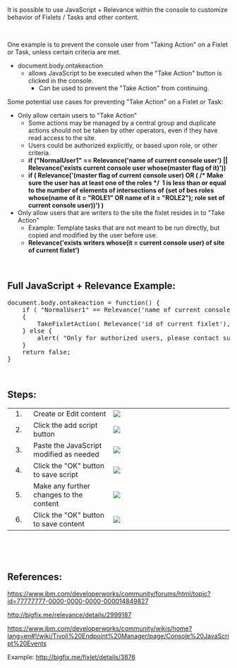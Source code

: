 
<div><p dir="ltr">
	&nbsp;</p>
<p dir="ltr">
	It is possible to use JavaScript + Relevance within the console to customize behavior of Fixlets / Tasks and other content.</p>
<p dir="ltr">
	&nbsp;</p>
<p dir="ltr">
	One example is to prevent the console user from "Taking Action" on a Fixlet or Task, unless certain criteria are met.</p>
<ul dir="ltr">
	<li>
		document.body.ontakeaction
		<ul>
			<li>
				allows JavaScript to be executed when the "Take Action" button is clicked in the console.
				<ul>
					<li>
						Can be used to prevent the "Take Action" from continuing.&nbsp;</li>
				</ul>
			</li>
		</ul>
	</li>
</ul>
<p dir="ltr">
	Some potential use cases for preventing "Take Action" on a Fixlet or Task:</p>
<ul dir="ltr">
	<li>
		Only allow certain users to "Take Action"
		<ul>
			<li>
				Some actions may be managed by a central group and duplicate actions should not be taken by other operators, even if they have read access to the site.</li>
			<li>
				Users could be authorized explicitly, or based upon role, or other criteria.</li>
			<li>
				<strong>if ("NormalUser1" == Relevance('name of current console user') || Relevance('exists current console user whose(master flag of it)'))</strong></li>
			<li>
				<strong>if ( Relevance('(master flag of current console user) OR ( /* Make sure the user has at least one of the roles */ &nbsp;1 is less than or equal to the number of elements of intersections of (set of bes roles whose(name of it = "ROLE1" OR name of it = "ROLE2"); role set of current console user))')&nbsp;)</strong></li>
		</ul>
	</li>
	<li>
		Only allow users that are writers to the site the fixlet resides in to "Take Action"
		<ul>
			<li>
				Example: Template tasks that are not meant to be run directly, but copied and modified by the user before use.</li>
			<li>
				<strong>Relevance('exists writers whose(it = current console user) of site of current fixlet')</strong></li>
		</ul>
	</li>
</ul>
<p dir="ltr">
	&nbsp;</p>
<h2 dir="ltr">
	Full JavaScript + Relevance Example:</h2>
<pre dir="ltr">
document.body.ontakeaction = function() { 
	if ( "NormalUser1" == Relevance('name of current console user') || Relevance('(master flag of current console user) OR ( /* Make sure the user has at least one of the roles */ 1 is less than or equal to the number of elements of intersections of (set of bes roles whose(name of it = "ROLE1" OR name of it = "ROLE2"); role set of current console user))') ) 
	{ 
		TakeFixletAction( Relevance('id of current fixlet'), Relevance('id of current bes site'), "Action1", {}, {} ); 
	} else {
		alert( "Only for authorized users, please contact support for assistance." ); 
	}
	return false; 
}
</pre>
<p dir="ltr">
	&nbsp;</p>
<h2 dir="ltr">
	Steps:</h2>
<table border="0" dir="ltr" style="width: 100%;">
	<tbody>
		<tr>
			<td style="width: 58px; text-align: center;">
				1.</td>
			<td style="width: 262px;">
				Create or Edit content</td>
			<td style="width: 531px;">
				<img lconnwikiparamattachmentname="TakeAction_JavaScript_Relevance_1.PNG" src="http://www.ibm.com/developerworks/community/wikis/form/anonymous/api/wiki/90553c0b-42eb-4df0-9556-d3c2e0ac4c52/page/ac74ae17-0874-41b0-b0f4-fe9e757d479f/attachment/399188f8-b35f-4095-99ec-4e3e0b1aae58/media/TakeAction_JavaScript_Relevance_1.PNG" lconnwikiparamwikipage="IEM Console JavaScript + Relevance" lconnwikimacro="image"></img></td>
		</tr>
		<tr>
			<td style="width: 58px; text-align: center;">
				2.</td>
			<td style="width: 262px;">
				Click the add script button</td>
			<td style="width: 531px;">
				<img lconnwikiparamattachmentname="TakeAction_JavaScript_Relevance_1B.png" src="http://www.ibm.com/developerworks/community/wikis/form/anonymous/api/wiki/90553c0b-42eb-4df0-9556-d3c2e0ac4c52/page/ac74ae17-0874-41b0-b0f4-fe9e757d479f/attachment/37f4fa19-017c-4937-acf8-b1e2bf6959f7/media/TakeAction_JavaScript_Relevance_1B.png" lconnwikiparamwikipage="IEM Console JavaScript + Relevance" lconnwikimacro="image"></img></td>
		</tr>
		<tr>
			<td style="width: 58px; text-align: center;">
				3.</td>
			<td style="width: 262px;">
				Paste the JavaScript modified as needed</td>
			<td style="width: 531px;">
				<img lconnwikiparamattachmentname="TakeAction_JavaScript_Relevance_2.PNG" src="http://www.ibm.com/developerworks/community/wikis/form/anonymous/api/wiki/90553c0b-42eb-4df0-9556-d3c2e0ac4c52/page/ac74ae17-0874-41b0-b0f4-fe9e757d479f/attachment/d918b83a-3710-489e-8e8e-fda73feb85e8/media/TakeAction_JavaScript_Relevance_2.PNG" lconnwikiparamwikipage="IEM Console JavaScript + Relevance" lconnwikimacro="image"></img></td>
		</tr>
		<tr>
			<td style="width: 58px; text-align: center;">
				4.</td>
			<td style="width: 262px;">
				Click the "OK" button to save script</td>
			<td style="width: 531px;">
				<img lconnwikiparamattachmentname="TakeAction_JavaScript_Relevance_2B.png" src="http://www.ibm.com/developerworks/community/wikis/form/anonymous/api/wiki/90553c0b-42eb-4df0-9556-d3c2e0ac4c52/page/ac74ae17-0874-41b0-b0f4-fe9e757d479f/attachment/6b92db14-2db0-4579-a211-5af537bc3e6a/media/TakeAction_JavaScript_Relevance_2B.png" lconnwikiparamwikipage="IEM Console JavaScript + Relevance" lconnwikimacro="image"></img></td>
		</tr>
		<tr>
			<td style="width: 58px; text-align: center;">
				5.</td>
			<td style="width: 262px;">
				Make any further changes to the content</td>
			<td style="width: 531px;">
				<img lconnwikiparamattachmentname="TakeAction_JavaScript_Relevance_3.PNG" src="http://www.ibm.com/developerworks/community/wikis/form/anonymous/api/wiki/90553c0b-42eb-4df0-9556-d3c2e0ac4c52/page/ac74ae17-0874-41b0-b0f4-fe9e757d479f/attachment/bad9d5e5-49b6-487a-9193-2631746e0a31/media/TakeAction_JavaScript_Relevance_3.PNG" lconnwikiparamwikipage="IEM Console JavaScript + Relevance" lconnwikimacro="image"></img></td>
		</tr>
		<tr>
			<td style="width: 58px; text-align: center;">
				6.</td>
			<td style="width: 262px;">
				Click the "OK" button to save content</td>
			<td style="width: 531px;">
				<img lconnwikiparamattachmentname="TakeAction_JavaScript_Relevance_3B.png" src="http://www.ibm.com/developerworks/community/wikis/form/anonymous/api/wiki/90553c0b-42eb-4df0-9556-d3c2e0ac4c52/page/ac74ae17-0874-41b0-b0f4-fe9e757d479f/attachment/1aa05e1c-3c9e-4a32-9477-cbe2cf97e540/media/TakeAction_JavaScript_Relevance_3B.png" lconnwikiparamwikipage="IEM Console JavaScript + Relevance" lconnwikimacro="image"></img></td>
		</tr>
	</tbody>
</table>
<p dir="ltr">
	&nbsp;</p>
<p dir="ltr">
	&nbsp;</p>
<h2 dir="ltr">
	References:</h2>
<p dir="ltr">
	<a href="https://www.ibm.com/developerworks/community/forums/html/topic?id=77777777-0000-0000-0000-000014849827">https://www.ibm.com/developerworks/community/forums/html/topic?id=77777777-0000-0000-0000-000014849827</a></p>
<p dir="ltr">
	<a href="http://bigfix.me/relevance/details/2999187">http://bigfix.me/relevance/details/2999187</a></p>
<p dir="ltr">
	<a wiki="Tivoli Endpoint Manager" href="https://www.ibm.com/developerworks/community/wikis/home?lang=en#!/wiki/Tivoli%20Endpoint%20Manager/page/Console%20JavaScript%20Events" id="wikiLink1412951356465" page="Console JavaScript Events">https://www.ibm.com/developerworks/community/wikis/home?lang=en#!/wiki/Tivoli%20Endpoint%20Manager/page/Console%20JavaScript%20Events</a></p>
<p dir="ltr">
	Example:&nbsp;<a href="http://bigfix.me/fixlet/details/3876">http://bigfix.me/fixlet/details/3876</a></p></div>
